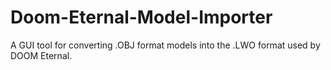 # Doom-Eternal-Model-Importer
A GUI tool for converting .OBJ format models into the .LWO format used by DOOM Eternal.
